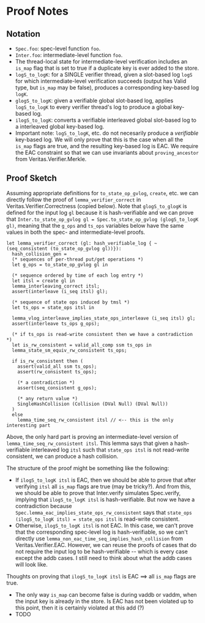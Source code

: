 # Proof Notes

## Notation

* `Spec.foo`: spec-level function `foo`.
* `Inter.foo`: intermediate-level function `foo`.
* The thread-local state for intermediate-level verification includes an `is_map` flag that is set to true if a duplicate key is ever added to the store.
* `logS_to_logK`: for a SINGLE verifier thread, given a slot-based log `logS` for which intermediate-level verification succeeds (output has Valid type, but `is_map` may be false), produces a corresponding key-based log `logK`.
* `glogS_to_logK`: given a verifiable global slot-based log, applies `logS_to_logK` to every verifier thread's log to produce a global key-based log.
* `ilogS_to_logK`: converts a verifiable interleaved global slot-based log to a interleaved global key-based log.
* Important note: `logS_to_logK`, etc. do not necesarily produce a *verifiable* key-based log. We will only prove that this is the case when all the `is_map` flags are true, and the resulting key-based log is EAC. We require the EAC constraint so that we can use invariants about `proving_ancestor` from Veritas.Verifier.Merkle.

## Proof Sketch

Assuming appropriate definitions for `to_state_op_gvlog`, `create`, etc. we can directly follow the proof of `lemma_verifier_correct` in Veritas.Verifier.Correctness (copied below). Note that `glogS_to_glogK` is defined for the input log `gl` because it is hash-verifiable and we can prove that `Inter.to_state_op_gvlog gl = Spec.to_state_op_gvlog (glogS_to_logK gl)`, meaning that the `g_ops` and `ts_ops` variables below have the same values in both the spec- and intermediate-level proofs.

```
let lemma_verifier_correct (gl: hash_verifiable_log { ~ (seq_consistent (to_state_op_gvlog gl))}):
  hash_collision_gen =    
  (* sequences of per-thread put/get operations *)
  let g_ops = to_state_op_gvlog gl in

  (* sequence ordered by time of each log entry *)
  let itsl = create gl in  
  lemma_interleaving_correct itsl;
  assert(interleave (i_seq itsl) gl);

  (* sequence of state ops induced by tmsl *)
  let ts_ops = state_ops itsl in

  lemma_vlog_interleave_implies_state_ops_interleave (i_seq itsl) gl;
  assert(interleave ts_ops g_ops);

  (* if ts_ops is read-write consistent then we have a contradiction *)
  let is_rw_consistent = valid_all_comp ssm ts_ops in
  lemma_state_sm_equiv_rw_consistent ts_ops;
  
  if is_rw_consistent then (
    assert(valid_all ssm ts_ops);
    assert(rw_consistent ts_ops);

    (* a contradiction *)
    assert(seq_consistent g_ops);

    (* any return value *)
    SingleHashCollision (Collision (DVal Null) (DVal Null))
  )
  else  
    lemma_time_seq_rw_consistent itsl // <-- this is the only interesting part
```
Above, the only hard part is proving an intermediate-level version of `lemma_time_seq_rw_consistent itsl`. This lemma says that given a hash-verifiable interleaved log `itsl` such that `state_ops itsl` is not read-write consistent, we can produce a hash collision. 

The structure of the proof might be something like the following:
* If `ilogS_to_logK itsl` is EAC, then we should be able to prove that after verifying `itsl` all `is_map` flags are true (may be tricky?). And from this, we should be able to prove that Inter.verify simulates Spec.verify, implying that `ilogS_to_logK itsl` is hash-verifiable. But now we have a contradiction because `Spec.lemma_eac_implies_state_ops_rw_consistent` says that `state_ops (ilogS_to_logK itsl) = state_ops itsl` is read-write consistent.
* Otherwise, `ilogS_to_logK itsl` is not EAC. In this case, we can't prove that the corresponding spec-level log is hash-verifiable, so we can't directly use `lemma_non_eac_time_seq_implies_hash_collision` from Veritas.Verifier.EAC. However, we can reuse the proofs of cases that do not require the input log to be hash-verifiable -- which is every case except the addb cases. I still need to think about what the addb cases will look like.

Thoughts on proving that `ilogS_to_logK itsl` is EAC ==> all `is_map` flags are true.
* The only way `is_map` can become false is during vaddb or vaddm, when the input key is already in the store. Is EAC has not been violated up to this point, then it is certainly violated at this add (?)
* TODO
